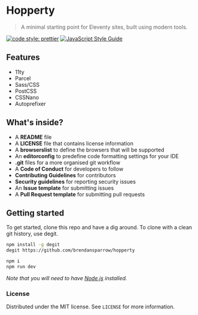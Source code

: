 # Hopperty

> A minimal starting point for Eleventy sites, built using modern tools.

[![code style: prettier](https://img.shields.io/badge/code_style-prettier-ff69b4.svg?style=flat-square)](https://github.com/prettier/prettier)
[![JavaScript Style Guide](https://img.shields.io/badge/code_style-standard-brightgreen.svg)](https://standardjs.com)

## Features

- 11ty
- Parcel
- Sass/CSS
- PostCSS
- CSSNano
- Autoprefixer

## What's inside?

- A **README** file
- A **LICENSE** file that contains license information
- A **browserslist** to define the browsers that will be supported
- An **editorconfig** to predefine code formatting settings for your IDE
- **.git** files for a more organised git workflow
- A **Code of Conduct** for developers to follow
- **Contributing Guidelines** for contributors
- **Security guidelines** for reporting security issues
- An **Issue template** for submitting issues
- A **Pull Request template** for submitting pull requests


## Getting started

To get started, clone this repo and have a dig around. To clone with a clean git history, use degit.

```sh
npm install -g degit
degit https://github.com/brendansparrow/hopperty

npm i
npm run dev

```

*Note that you will need to have [Node.js](https://nodejs.org/) installed.*


### License

Distributed under the MIT license. See ``LICENSE`` for more information.
